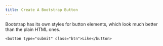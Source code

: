 ```yaml
---
title: Create A Bootstrap Button
---
```

Bootstrap has its own styles for button elements, which look much better than the plain HTML ones.

    <button type="submit" class="btn">Like</button>